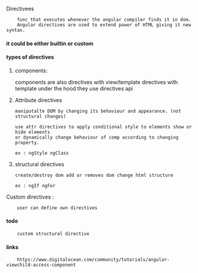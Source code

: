 
Directivees

        func that executes whenever the angular compiler finds it in dom.
        Angular directives are used to extend power of HTML giving it new syntax.

#### it could be either builtin or custom


#### types of directives

1.    components:

        components are also directives with view/template
        directives with template under the hood they use directives api

2.  Attribute directives

        maniputalte DOM by changing its behaviour and appearance. (not structural changes)

        use attr directives to apply conditional style to elements show or hide elements  
        or dynamically change behaviour of comp according to changing property.

        ex : ngStyle ngClass

3.  structural directives

        create/destroy dom add or removes dom change html structure 

        ex : ngIf ngFor
        
        
Custom directives :        
  
        user can define own directives

#### todo 

        custom structural directive
        
#### links

        https://www.digitalocean.com/community/tutorials/angular-viewchild-access-component
